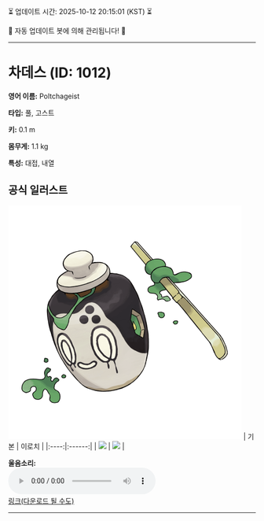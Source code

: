 
⏳ 업데이트 시간: 2025-10-12 20:15:01 (KST) ⏳

🤖 자동 업데이트 봇에 의해 관리됩니다! 🤖

---

# 차데스 (ID: 1012)
**영어 이름:** Poltchageist

**타입:** 풀, 고스트

**키:** 0.1 m

**몸무게:** 1.1 kg

**특성:** 대접, 내열

## 공식 일러스트
![](https://raw.githubusercontent.com/PokeAPI/sprites/master/sprites/pokemon/other/official-artwork/1012.png)
| 기본 | 이로치 |
|:----:|:------:|
| <img src="http://play.pokemonshowdown.com/sprites/ani/poltchageist.gif" width="200"> | <img src="http://play.pokemonshowdown.com/sprites/ani-shiny/poltchageist.gif" width="200"> |

**울음소리:**<br><audio controls src="https://raw.githubusercontent.com/PokeAPI/cries/main/cries/pokemon/latest/1012.ogg"></audio><br> [링크(다운로드 될 수도)](https://raw.githubusercontent.com/PokeAPI/cries/main/cries/pokemon/latest/1012.ogg)


---
